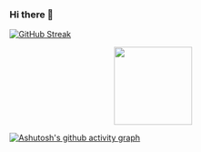 ### Hi there 👋
<!-- [![Top Langs](https://github-readme-stats.vercel.app/api/top-langs/?username=sleeplch&layout=compact)](https://github.com/anuraghazra/github-readme-stats) -->

<!-- [![Anurag's GitHub stats](https://github-readme-stats.vercel.app/api?username=sleeplch)](https://github.com/anuraghazra/github-readme-stats) -->

[![GitHub Streak](https://streak-stats.demolab.com/?user=sleeplch)](https://git.io/streak-stats)

<div align="center"> <img height="137px" src="https://github-readme-stats.vercel.app/api?username=sleeplch&hide_title=true&hide_border=true&show_icons=trueline_height=21&text_color=000&icon_color=000&bg_color=0,ea6161,ffc64d,fffc4d,52fa5a&theme=graywhite" /> </div>


[![Ashutosh's github activity graph](https://github-readme-activity-graph.cyclic.app/graph?username=sleeplch)](https://github.com/ashutosh00710/github-readme-activity-graph)



<!--
**sleeplch/sleeplch** is a ✨ _special_ ✨ repository because its `README.md` (this file) appears on your GitHub profile.
Here are some ideas to get you started:

- 🔭 I’m currently working on ...
- 🌱 I’m currently learning ...
- 👯 I’m looking to collaborate on ...
- 🤔 I’m looking for help with ...
- 💬 Ask me about ...
- 📫 How to reach me: ...
- 😄 Pronouns: ...
- ⚡ Fun fact: ...
-->
